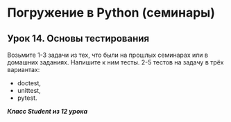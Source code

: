 # Погружение в Python (семинары)

## Урок 14. Основы тестирования

Возьмите 1-3 задачи из тех, что были на прошлых семинарах или в домашних заданиях.
Напишите к ним тесты.
2-5 тестов на задачу в трёх вариантах:

- doctest,
- unittest,
- pytest.

*__Класс Student из 12 урока__*
